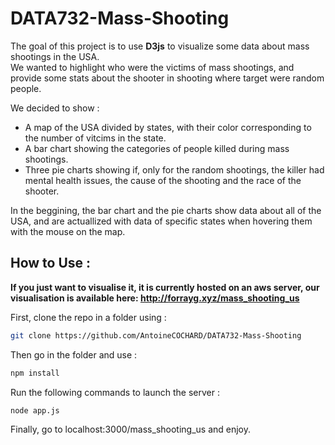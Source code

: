 # DATA732-Mass-Shooting

The goal of this project is to use __D3js__ to visualize some data about mass shootings in the USA.  
We wanted to highlight who were the victims of mass shootings, and provide some stats about the shooter in shooting where target were random people.  

We decided to show :
- A map of the USA divided by states, with their color corresponding to the number of vitcims in the state.
- A bar chart showing the categories of people killed during mass shootings.
- Three pie charts showing if, only for the random shootings, the killer had mental health issues, the cause of the shooting and the race of the shooter.

In the beggining, the bar chart and the pie charts show data about all of the USA, and are actuallized with data of specific states when hovering them with the mouse on the map.

## How to Use :

**If you just want to visualise it, it is currently hosted on an aws server, our visualisation is available here: http://forrayg.xyz/mass_shooting_us**



First, clone the repo in a folder using :
```sh
git clone https://github.com/AntoineCOCHARD/DATA732-Mass-Shooting
```
Then go in the folder and use :
```sh
npm install
```
Run the following commands to launch the server :
```sh
node app.js
```
Finally, go to localhost:3000/mass_shooting_us and enjoy.
